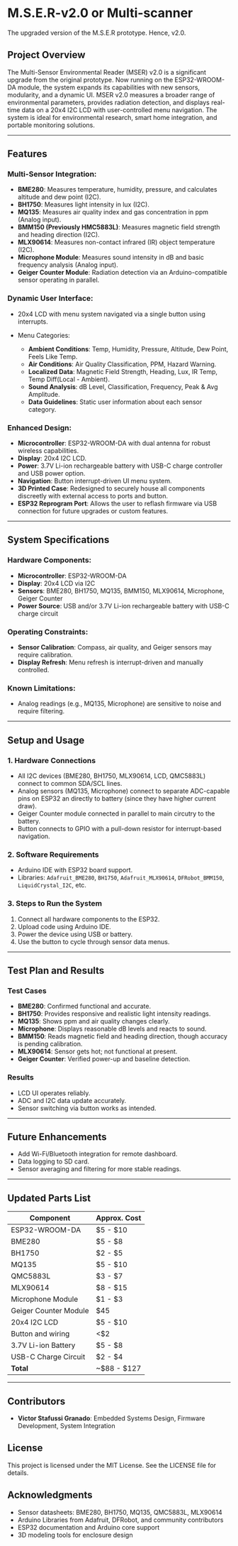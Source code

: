# M.S.E.R-v2.0  or Multi-scanner
The upgraded version of the M.S.E.R prototype. Hence, v2.0. 

## Project Overview

The Multi-Sensor Environmental Reader (MSER) v2.0 is a significant upgrade from the original prototype. Now running on the ESP32-WROOM-DA module, the system expands its capabilities with new sensors, modularity, and a dynamic UI. MSER v2.0 measures a broader range of environmental parameters, provides radiation detection, and displays real-time data on a 20x4 I2C LCD with user-controlled menu navigation. The system is ideal for environmental research, smart home integration, and portable monitoring solutions.

---

## Features

### Multi-Sensor Integration:

* **BME280**: Measures temperature, humidity, pressure, and calculates altitude and dew point (I2C).
* **BH1750**: Measures light intensity in lux (I2C).
* **MQ135**: Measures air quality index and gas concentration in ppm (Analog input).
* **BMM150 (Previously HMC5883L)**: Measures magnetic field strength and heading direction (I2C). 
* **MLX90614**: Measures non-contact infrared (IR) object temperature (I2C). 
* **Microphone Module**: Measures sound intensity in dB and basic frequency analysis (Analog input).
* **Geiger Counter Module**: Radiation detection via an Arduino-compatible sensor operating in parallel.

### Dynamic User Interface:

* 20x4 LCD with menu system navigated via a single button using interrupts.
* Menu Categories:

  * **Ambient Conditions**: Temp, Humidity, Pressure, Altitude, Dew Point, Feels Like Temp.
  * **Air Conditions**: Air Quality Classification, PPM, Hazard Warning.
  * **Localized Data**: Magnetic Field Strength, Heading, Lux, IR Temp, Temp Diff(Local - Ambient).
  * **Sound Analysis**: dB Level, Classification, Frequency, Peak & Avg Amplitude.
  * **Data Guidelines**: Static user information about each sensor category.

### Enhanced Design:

* **Microcontroller**: ESP32-WROOM-DA with dual antenna for robust wireless capabilities.
* **Display**: 20x4 I2C LCD.
* **Power**: 3.7V Li-ion rechargeable battery with USB-C charge controller and USB power option.
* **Navigation**: Button interrupt-driven UI menu system.
* **3D Printed Case**: Redesigned to securely house all components discreetly with external access to ports and button.
* **ESP32 Reprogram Port**: Allows the user to reflash firmware via USB connection for future upgrades or custom features.

---

## System Specifications

### Hardware Components:

* **Microcontroller**: ESP32-WROOM-DA
* **Display**: 20x4 LCD via I2C
* **Sensors**: BME280, BH1750, MQ135, BMM150, MLX90614, Microphone, Geiger Counter
* **Power Source**: USB and/or 3.7V Li-ion rechargeable battery with USB-C charge circuit

### Operating Constraints:

* **Sensor Calibration**: Compass, air quality, and Geiger sensors may require calibration.
* **Display Refresh**: Menu refresh is interrupt-driven and manually controlled.

### Known Limitations:

* Analog readings (e.g., MQ135, Microphone) are sensitive to noise and require filtering.

---

## Setup and Usage

### 1. Hardware Connections

* All I2C devices (BME280, BH1750, MLX90614, LCD, QMC5883L) connect to common SDA/SCL lines.
* Analog sensors (MQ135, Microphone) connect to separate ADC-capable pins on ESP32 an directly to battery (since they have higher current draw).
* Geiger Counter module connected in parallel to main circutry to the battery.
* Button connects to GPIO with a pull-down resistor for interrupt-based navigation.

### 2. Software Requirements

* Arduino IDE with ESP32 board support.
* Libraries: `Adafruit_BME280`, `BH1750`, `Adafruit_MLX90614`, `DFRobot_BMM150`, `LiquidCrystal_I2C`, etc.

### 3. Steps to Run the System

1. Connect all hardware components to the ESP32.
2. Upload code using Arduino IDE.
3. Power the device using USB or battery.
4. Use the button to cycle through sensor data menus.

---

## Test Plan and Results

### Test Cases

* **BME280**: Confirmed functional and accurate.
* **BH1750**: Provides responsive and realistic light intensity readings.
* **MQ135**: Shows ppm and air quality changes clearly.
* **Microphone**: Displays reasonable dB levels and reacts to sound.
* **BMM150**: Reads magnetic field and heading direction, though accuracy is pending calibration.
* **MLX90614**: Sensor gets hot; not functional at present.
* **Geiger Counter**: Verified power-up and baseline detection.

### Results

* LCD UI operates reliably.
* ADC and I2C data update accurately.
* Sensor switching via button works as intended.

---

## Future Enhancements

* Add Wi-Fi/Bluetooth integration for remote dashboard.
* Data logging to SD card.
* Sensor averaging and filtering for more stable readings.

---

## Updated Parts List

| Component             | Approx. Cost  |
| --------------------- | ------------- |
| ESP32-WROOM-DA        | \$5 - \$10    |
| BME280                | \$5 - \$8     |
| BH1750                | \$2 - \$5     |
| MQ135                 | \$5 - \$10    |
| QMC5883L              | \$3 - \$7     |
| MLX90614              | \$8 - \$15    |
| Microphone Module     | \$1 - \$3     |
| Geiger Counter Module | \$45          |
| 20x4 I2C LCD          | \$5 - \$10    |
| Button and wiring     | <\$2          |
| 3.7V Li-ion Battery   | \$5 - \$8     |
| USB-C Charge Circuit  | \$2 - \$4     |
| **Total**             | \~\$88 - \$127 |

---

## Contributors

* **Victor Stafussi Granado**: Embedded Systems Design, Firmware Development, System Integration

## License

This project is licensed under the MIT License. See the LICENSE file for details.

## Acknowledgments

* Sensor datasheets: BME280, BH1750, MQ135, QMC5883L, MLX90614
* Arduino Libraries from Adafruit, DFRobot, and community contributors
* ESP32 documentation and Arduino core support
* 3D modeling tools for enclosure design

